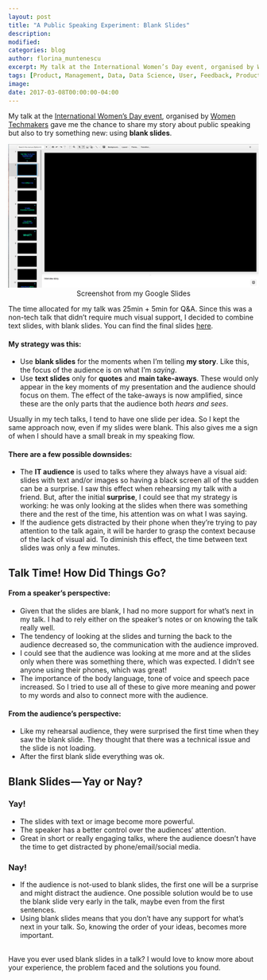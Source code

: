 ```yaml
---
layout: post
title: "A Public Speaking Experiment: Blank Slides"
description:
modified:
categories: blog
author: florina_muntenescu
excerpt: My talk at the International Women’s Day event, organised by Women Techmakers gave me the chance to share my story about public speaking but also to try something new - using blank slides.
tags: [Product, Management, Data, Data Science, User, Feedback, ProductManagement]
image:
date: 2017-03-08T00:00:00-04:00
---
```

My talk at the <a href="https://www.womentechmakers.com/iwd17" target="blank">International Women’s Day event</a>, organised by <a href="https://www.womentechmakers.com/" target="blank">Women Techmakers</a> gave me the chance to share my story about public speaking but also to try something new: using **blank slides**.

<center>
<picture>
	<a href="/images/blog/public_speaking_blank_slides/google_slides.png"><img src="/images/blog/public_speaking_blank_slides/google_slides.png" alt="Public Speaking Blank Slides"></a>
	<figcaption>Screenshot from my Google Slides</figcaption>
</picture>
</center>

The time allocated for my talk was 25min + 5min for Q&A. Since this was a non-tech talk that didn’t require much visual support, I decided to combine text slides, with blank slides. You can find the final slides <a href="https://www.slideshare.net/FlorinaMuntenescu/tech-talks-you-do-have-something-to-say-why-and-how-to-start" target="blank">here</a>.

#### My strategy was this:

* Use **blank slides** for the moments when I’m telling **my story**. Like this, the focus of the audience is on what I’m *saying*.
* Use **text slides** only for **quotes** and **main take-aways**. These would only appear in the key moments of my presentation and the audience should focus on them. The effect of the take-aways is now amplified, since these are the only parts that the audience both *hears and sees*.

Usually in my tech talks, I tend to have one slide per idea. So I kept the same approach now, even if my slides were blank. This also gives me a sign of when I should have a small break in my speaking flow.

#### There are a few possible downsides:

* The **IT audience** is used to talks where they always have a visual aid: slides with text and/or images so having a black screen all of the sudden can be a surprise. I saw this effect when rehearsing my talk with a friend. But, after the initial **surprise**, I could see that my strategy is working: he was only looking at the slides when there was something there and the rest of the time, his attention was on what I was saying.
* If the audience gets distracted by their phone when they’re trying to pay attention to the talk again, it will be harder to grasp the context because of the lack of visual aid. To diminish this effect, the time between text slides was only a few minutes.

## Talk Time! How Did Things Go?

#### From a speaker’s perspective:

* Given that the slides are blank, I had no more support for what’s next in my talk. I had to rely either on the speaker’s notes or on knowing the talk really well.
* The tendency of looking at the slides and turning the back to the audience decreased so, the communication with the audience improved.
* I could see that the audience was looking at me more and at the slides only when there was something there, which was expected. I didn’t see anyone using their phones, which was great!
* The importance of the body language, tone of voice and speech pace increased. So I tried to use all of these to give more meaning and power to my words and also to connect more with the audience.

#### From the audience’s perspective:

* Like my rehearsal audience, they were surprised the first time when they saw the blank slide. They thought that there was a technical issue and the slide is not loading.
* After the first blank slide everything was ok.

## Blank Slides — Yay or Nay?

### Yay!

* The slides with text or image become more powerful.
* The speaker has a better control over the audiences’ attention.
* Great in short or really engaging talks, where the audience doesn’t have the time to get distracted by phone/email/social media.

### Nay!
* If the audience is not-used to blank slides, the first one will be a surprise and might distract the audience. One possible solution would be to use the blank slide very early in the talk, maybe even from the first sentences.
* Using blank slides means that you don’t have any support for what’s next in your talk. So, knowing the order of your ideas, becomes more important.

<br/>
Have you ever used blank slides in a talk? I would love to know more about your experience, the problem faced and the solutions you found.
